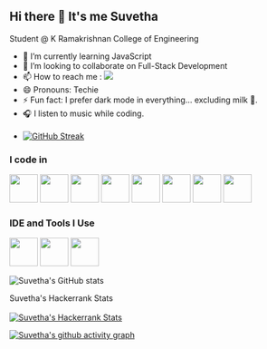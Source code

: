 
## Hi there 👋 It's me Suvetha

Student @ K Ramakrishnan College of Engineering                                               
- 🌱 I’m currently learning JavaScript
- 👯 I’m looking to collaborate on Full-Stack Development
- 📫 How to reach me :
  [<img src="https://img.shields.io/badge/LinkedIn-0077B5?style=for-the-badge&logo=linkedin&logoColor=white" />](https://www.linkedin.com/in/suvetha-t)
- 😄 Pronouns: Techie
- ⚡ Fun fact: I prefer dark mode in everything... excluding milk 🥛.
- 🎧 I listen to music while coding.<br /><br />
- <a href="https://git.io/streak-stats"><img src="https://streak-stats.demolab.com?user=Suvetha-50" alt="GitHub Streak" /></a>

### I code in
<img height="50" width="50" src="https://img.icons8.com/color/48/000000/python.png" /> <img height="50" width="50" src="https://img.icons8.com/color/48/000000/c-programming.png" />  <img height="50" width="50" src="https://img.icons8.com/color/48/000000/java-coffee-cup-logo.png" /> <img height="50" width="50" src="https://img.icons8.com/color/48/000000/html-5.png" /> <img height="50" width="50" src="https://img.icons8.com/color/48/000000/css3.png" /> <img height="50" width="50" src="https://img.icons8.com/color/48/000000/bootstrap.png" />
<img height="50" width="50" src="https://img.icons8.com/color/48/000000/javascript.png"/> <img height="50" width="50" src="https://img.icons8.com/color/48/000000/react-native.png"/> 

### IDE and Tools I Use
<img height="50" width="50" src="https://img.icons8.com/color/48/000000/visual-studio-code-2019.png"/> <img height="50" width="50" src="https://img.icons8.com/color/50/000000/git.png"/>  <img height="50" src="https://img.icons8.com/color/480/null/notion--v1.png" />

![Suvetha's GitHub stats](https://github-readme-stats.vercel.app/api?username=Suvetha-T&theme=dark&show_icons=true&&hide=issues,contribs)

Suvetha's Hackerrank Stats <br /><br />
[![Suvetha's Hackerrank Stats](https://hackerrank-stats.vercel.app/api?username=suvethax50)](https://www.hackerrank.com/suvethax50)

[![Suvetha's github activity graph](https://github-readme-activity-graph.vercel.app/graph?username=Suvetha-T&bg_color=000000&color=fafafa&line=3ef519&point=ffffff&area=true&hide_border=true)](https://github.com/ashutosh00710/github-readme-activity-graph)



<!---
Suvetha-50/Suvetha-50 is a ✨ special ✨ repository because its `README.md` (this file) appears on your GitHub profile.
You can click the Preview link to take a look at your changes.
--->
